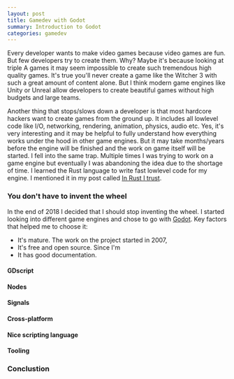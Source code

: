 ```yaml
---
layout: post
title: Gamedev with Godot
summary: Introduction to Godot
categories: gamedev
---
```


Every developer wants to make video games because video games are fun. But few developers try to create them. Why? Maybe it's because looking at triple A games it may seem impossible to create such tremendous high quality games. It's true you'll never create a game like the Witcher 3 with such a great amount of content alone. But I think modern game engines like Unity or Unreal allow developers to create beautiful games without high budgets and large teams.

Another thing that stops/slows down a developer is that most hardcore hackers want to create games from the ground up. It includes all lowlevel code like I/O, networking, rendering, animation, physics, audio etc. Yes, it's very interesting and it may be helpful to fully understand how everything works under the hood in other game engines. But it may take months/years before the engine will be finished and the work on game itself will be started. I fell into the same trap. Multiple times I was trying to work on a game engine but eventually I was abandoning the idea due to the shortage of time. I learned the Rust language to write fast lowlevel code for my engine. I mentioned it in my post called [In Rust I trust](https://www.badykov.com/rust/2018/01/28/in-rust-i-trust/).

### You don't have to invent the wheel

In the end of 2018 I decided that I should stop inventing the wheel. I started looking into different game engines and chose to go with [Godot](https://godotengine.org/). Key factors that helped me to choose it:
- It's mature. The work on the project started in 2007,
- It's free and open source. Since I'm
- It has good documentation.


#### GDscript

#### Nodes

#### Signals

#### Cross-platform

#### Nice scripting language

#### Tooling

### Conclustion
